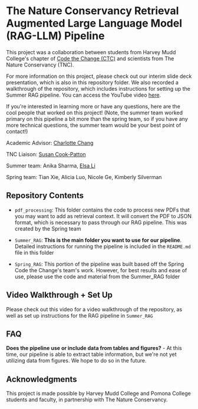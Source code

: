 
# The Nature Conservancy Retrieval Augmented Large Language Model (RAG-LLM) Pipeline

  

This project was a collaboration between students from Harvey Mudd College's chapter of [Code the Change (CTC)](https://codethechange.cs.hmc.edu/) and scientists from The Nature Conservancy (TNC).

  

For more information on this project, please check out our interim slide deck presentation, which is also in this repository folder. We also recorded a walkthrough of the repository, which includes instructions for setting up the Summer RAG pipeline. You can access the YouTube video [here](https://youtu.be/i9pl4bAlbj8).

 

If you're interested in learning more or have any questions, here are the cool people that worked on this project! (Note, the summer team worked primary on this pipeline a bit more than the spring team, so if you have any more technical questions, the summer team would be your best point of contact!)

  
<!--- This is the format for inserting your contact links
[Name](https://www.linkaddress.com) ---->
Academic Advisor: [Charlotte Chang](https://chang.eco/)

TNC Liaison: [Susan Cook-Patton](https://www.nature.org/en-us/about-us/who-we-are/our-people/susan-cook-patton/) 

Summer team: Anika Sharma, [Elsa Li](https://www.linkedin.com/in/elsa-li-hmc/)

Spring team: Tian Xie, Alicia Luo, Nicole Ge, Kimberly Silverman


## Repository Contents

-  `pdf_processing`: This folder contains the code to process new PDFs that you may want to add as retrieval context. It will convert the PDF to JSON format, which is necessary to pass through our RAG pipeline. This was created by the Spring team

-  `Summer_RAG`: **This is the main folder you want to use for our pipeline**. Detailed instructions for running the pipeline is included in the `README.md` file in this folder

-  `Spring_RAG`: This portion of the pipeline was built based off the Spring Code the Change's team's work. However, for best results and ease of use, please use the code and material from the Summer_RAG folder


 ## Video Walkthrough + Set Up
 Please check out this video for a video walkthrough of the repository, as well as set up instructions for the RAG pipeline in `Summer_RAG`


## FAQ
**Does the pipeline use or include data from tables and figures?** - At this time, our pipeline is able to extract table information, but we're not yet utilizing data from figures. We hope to do so in the future.   
## 

## Acknowledgments
  
This project is made possible by Harvey Mudd College and Pomona College students and faculty, in partnership with The Nature Conservancy.